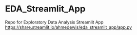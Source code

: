 # EDA_Streamlit_App
Repo for Exploratory Data Analysis Streamlit App
https://share.streamlit.io/ahmedewis/eda_streamlit_app/app.py
